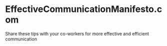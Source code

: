 # EffectiveCommunicationManifesto.com
Share these tips with your co-workers for more effective and efficient communication
